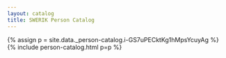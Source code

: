 ```yaml
---
layout: catalog
title: SWERIK Person Catalog
---
```

{% assign p = site.data._person-catalog.i-GS7uPECktKg1hMpsYcuyAg %}
{% include person-catalog.html p=p %}


